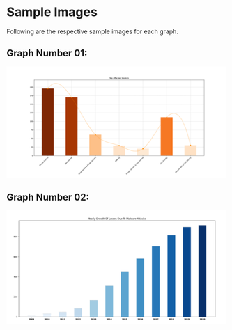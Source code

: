 # Sample Images

Following are the respective sample images for each graph.

## Graph Number 01:

![Graph01](images/Graph01.png)

## Graph Number 02:

![Graph01](images/Graph02.png)
